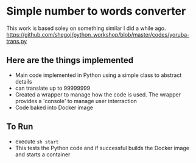 # Simple number to words converter
This work is based soley on something similar I did a while ago. https://github.com/shegoj/python_workshop/blob/master/codes/yoruba-trans.py

## Here are the things implemented
 - Main code implemented in Python using a simple class to abstract details
 - can translate up to 99999999
 - Created a wrapper to manage how the code is used. The wrapper provides a 'console' to manage user interraction
 - Code baked into Docker image

## To Run
- execute  `sh start`
- This tests the Python code and if successful builds the Docker image and starts a container
